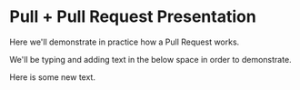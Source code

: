 # Pull + Pull Request Presentation

Here we'll demonstrate in practice how a Pull Request works.

We'll be typing and adding text in the below space in order to demonstrate.

Here is some new text.
